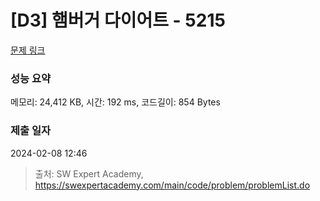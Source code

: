 # [D3] 햄버거 다이어트 - 5215 

[문제 링크](https://swexpertacademy.com/main/code/problem/problemDetail.do?contestProbId=AWT-lPB6dHUDFAVT) 

### 성능 요약

메모리: 24,412 KB, 시간: 192 ms, 코드길이: 854 Bytes

### 제출 일자

2024-02-08 12:46



> 출처: SW Expert Academy, https://swexpertacademy.com/main/code/problem/problemList.do